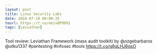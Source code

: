 ```yaml
---
layout: post
title: Linux Security Labs
date: 2018-07-18 00:00:25
tourl: https://t.co/ee1vBPOO91
tags: [Leviathan]
---
```

Tool review: Leviathan Framework (mass audit toolkit) by @ozgebarbaros @utku1337 #pentesting #infosec #tools https://t.co/g8gLHJ6gsO